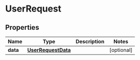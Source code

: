 

# UserRequest

## Properties

Name | Type | Description | Notes
------------ | ------------- | ------------- | -------------
**data** | [**UserRequestData**](UserRequestData.md) |  |  [optional]



